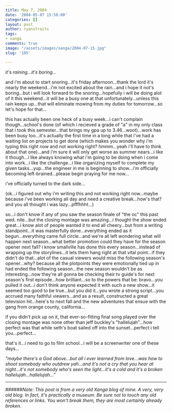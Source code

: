 ```yaml
---
title: May 7, 2004
date: '2004-05-07 15:58:00'
categories: []
layout: post
author: ryanstraits
tags:
- xanga
comments: true
image: "/assets/images/xanga/2004-07-15.jpg"
slug: '105'

---
```

<em>it's raining...it's boring...</em>

<!-- break -->

and i'm about to start snoring...it's friday afternoon...thank the lord it's nearly the weekend...i'm not excited about the rain...and i hope it not's boring...but i will look forward to the snoring...hopefully i will be doing alot of it this weekend...it will be a busy one at that unfortunately...unless this rain keeps up...that will eliminate mowing from my duties for tomorrow...so let's hope for that...

this has actually been one heck of a busy week...i can't complain though...school's done (of which i recieved a grade of "a" in my only class that i took this semester...that brings my gpa up to 3.46...woot)...work has been busy too...it's actually the first time in a long while that i've had a waiting list on projects to get done (which makes you wonder why i'm typing this right now and not working right? hmmm...yeah i'll have to think about that one)...and i'm sure it will only get worse as summer nears...i like it though...i like always knowing what i'm going to be doing when i come into work...i like the challenge...i like organizing myself to complete my given tasks...yup...the engineer in me is beginning to show...i'm officially becoming left-brained...please begin praying for me now...

i've officially turned to the dark side...

(ok...i figured out why i'm writing this and not working right now...maybe because i've been working all day and need a creative break...how's that? and you all thought i was lazy...pfffhhht...)

so...i don't know if any of you saw the season finale of "the oc" this past wed. nite...but the closing montage was amazing...i thought the show ended great...i know alot of people wanted it to end all cheery...but from a writing standpoint...it was masterfully done...everything ended as it begun...everything came full circle...and we're all left wondering what will happen next season...what better promotion could they have for the season opener next fall? i know smallville has done this every season...instead of wrapping up the storylines...it lets them hang right at that vital point...if they didn't do that...alot of the casual viewers would miss the following season's opener...why? because all the plotpoints they were emotionally tied up in had ended the following season...the new season wouldn't be as interesting...now they're all gonna be checking their tv guide's for next season's first episode...how brilliant...so to the powers that be: bravo...you pulled it out...i don't think anyone expected it with such a new show...it seemed too good to be true...but you did it...you wrote a strong script...you accrued many faithful viewers...and as a result, constructed a great television hit...here's to next fall and the new adventures that ensue with the gang from orange county, california...

if you didn't pick up on it, that ever-so-fitting final song played over the closing montage was none other than jeff buckley's "hallelujah"...how perfect was that while seth's boat sailed off into the sunset...perfect i tell you...perfect...

that's it...i need to go to film school...i will be a screenwriter one of these days...

<em>"maybe there's a God above...but all i ever learned from love...was how to shoot somebody who outdrew yah...and it's not a cry that you hear at night...it's not somebody who's seen the light...it's a cold and it's a broken hallelujah...hallelujah..."</em>

---

######*Note: This post is from a very old Xanga blog of mine. A very, very old blog. In fact, it's practically a museum. Be sure not to touch any old references or links. You won't break them, they are most certainly already broken.*